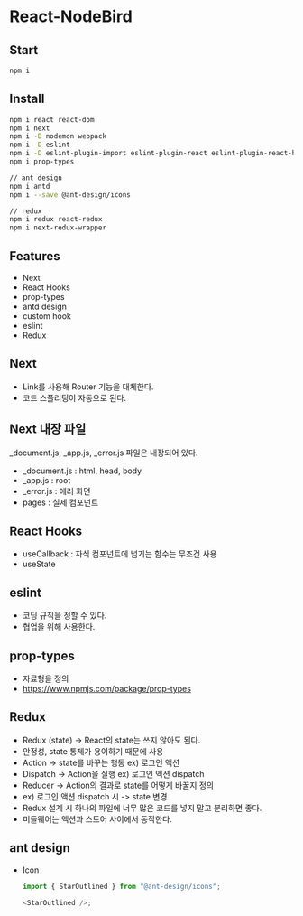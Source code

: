 # React-NodeBird

## Start

```bash
npm i
```

## Install

```bash
npm i react react-dom
npm i next
npm i -D nodemon webpack
npm i -D eslint
npm i -D eslint-plugin-import eslint-plugin-react eslint-plugin-react-hooks
npm i prop-types

// ant design
npm i antd
npm i --save @ant-design/icons

// redux
npm i redux react-redux
npm i next-redux-wrapper
```

## Features

- Next
- React Hooks
- prop-types
- antd design
- custom hook
- eslint
- Redux

## Next

- Link를 사용해 Router 기능을 대체한다.
- 코드 스플리팅이 자동으로 된다.

## Next 내장 파일

\_document.js, \_app.js, \_error.js 파일은 내장되어 있다.

- \_document.js : html, head, body
- \_app.js : root
- \_error.js : 에러 화면
- pages : 실제 컴포넌트

## React Hooks

- useCallback : 자식 컴포넌트에 넘기는 함수는 무조건 사용
- useState

## eslint

- 코딩 규칙을 정할 수 있다.
- 협업을 위해 사용한다.

## prop-types

- 자료형을 정의
- https://www.npmjs.com/package/prop-types

## Redux

- Redux (state) -> React의 state는 쓰지 않아도 된다.
- 안정성, state 통제가 용이하기 때문에 사용
- Action -> state를 바꾸는 행동 ex) 로그인 액션
- Dispatch -> Action을 실행 ex) 로그인 액션 dispatch
- Reducer -> Action의 결과로 state를 어떻게 바꿀지 정의
- ex) 로그인 액션 dispatch 시 -> state 변경
- Redux 설계 시 하나의 파일에 너무 많은 코드를 넣지 말고 분리하면 좋다.
- 미들웨어는 액션과 스토어 사이에서 동작한다.

## ant design

- Icon

  ```js
  import { StarOutlined } from "@ant-design/icons";

  <StarOutlined />;
  ```
